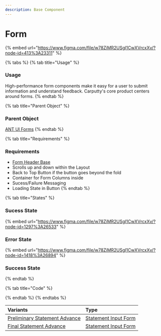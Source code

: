 ```yaml
---
description: Base Component
---
```


# Form

{% embed url="https://www.figma.com/file/w78ZiMR2USgl1CwXVrcxXv/?node-id=413%3A23311" %}

{% tabs %}
{% tab title="Usage" %}
### Usage

High-performance form components make it easy for a user to submit information and understand feedback. Carputty's core product centers around forms.
{% endtab %}

{% tab title="Parent Object" %}
### Parent Object

[ANT UI Forms](https://ant.design/components/form/#header)
{% endtab %}

{% tab title="Requirements" %}
### Requirements

* [Form Header Base](../headers/header/)
* Scrolls up and down within the Layout
* Back to Top Button if the button goes beyond the fold
* Container for Form Columns inside
* Sucess/Failure Messaging
* Loading State in Button
{% endtab %}

{% tab title="States" %}
### Sucess State

{% embed url="https://www.figma.com/file/w78ZiMR2USgl1CwXVrcxXv/?node-id=1297%3A26533" %}

### Error State

{% embed url="https://www.figma.com/file/w78ZiMR2USgl1CwXVrcxXv/?node-id=1418%3A26894" %}



### Success State
{% endtab %}

{% tab title="Code" %}

{% endtab %}
{% endtabs %}

| Variants | Type |
| :--- | :--- |
| [Preliminary Statement Advance](../../meals-1/form-receipe/statement-input-form-templates/lbo-preliminary-statement.md) | [Statement Input Form](preliminary-and-final-statements.md) |
| [Final Statement Advance](../../meals-1/form-receipe/statement-input-form-templates/lbo-final-statement.md) | [Statement Input Form](preliminary-and-final-statements.md) |


